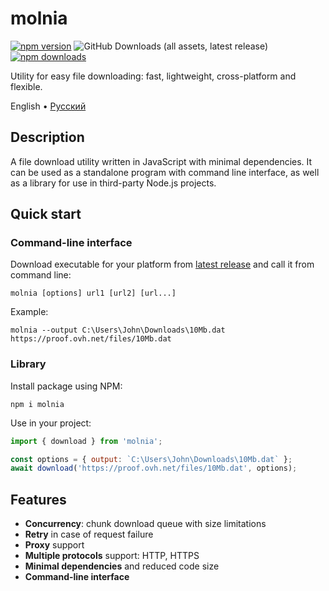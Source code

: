 # molnia

[![npm version](https://img.shields.io/npm/v/molnia?style=flat&color=black)](https://www.npmjs.com/package/molnia)
![GitHub Downloads (all assets, latest release)](https://img.shields.io/github/downloads/vitalygashkov/molnia/latest/total?style=flat&color=black)
[![npm downloads](https://img.shields.io/npm/dt/molnia?style=flat&color=black)](https://www.npmjs.com/package/molnia)

Utility for easy file downloading: fast, lightweight, cross-platform and flexible.

<div align="left">
  <span>English</span> •
  <a href="https://github.com/vitalygashkov/molnia/tree/main/docs/README.ru.md">Pусский</a>
</div>

## Description

A file download utility written in JavaScript with minimal dependencies. It can be used as a standalone program with command line interface, as well as a library for use in third-party Node.js projects.

## Quick start

### Command-line interface

Download executable for your platform from [latest release](https://github.com/vitalygashkov/molnia/releases/latest) and call it from command line:

```
molnia [options] url1 [url2] [url...]
```

Example:

```
molnia --output C:\Users\John\Downloads\10Mb.dat https://proof.ovh.net/files/10Mb.dat
```

### Library

Install package using NPM:

```
npm i molnia
```

Use in your project:

```js
import { download } from 'molnia';

const options = { output: `C:\Users\John\Downloads\10Mb.dat` };
await download('https://proof.ovh.net/files/10Mb.dat', options);
```

## Features

- **Concurrency**: chunk download queue with size limitations
- **Retry** in case of request failure
- **Proxy** support
- **Multiple protocols** support: HTTP, HTTPS
- **Minimal dependencies** and reduced code size
- **Command-line interface**
